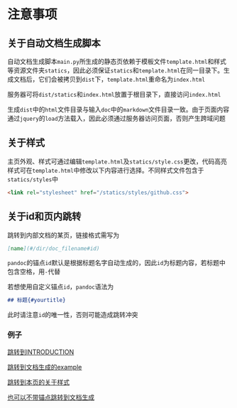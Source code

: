 # 注意事项

## 关于自动文档生成脚本

自动文档生成脚本`main.py`所生成的静态页依赖于模板文件`template.html`和样式等资源文件夹`statics`，因此必须保证`statics`和`template.html`在同一目录下。生成文档后，它们会被拷贝到`dist`下，`template.html`重命名为`index.html`

服务器可将`dist/statics`和`index.html`放置于根目录下，直接访问`index.html`

生成`dist`中的`html`文件目录与输入`doc`中的`markdown`文件目录一致。由于页面内容通过`jquery`的`load`方法载入，因此必须通过服务器访问页面，否则产生跨域问题

## 关于样式

主页外观、样式可通过编辑`template.html`及`statics/style.css`更改，代码高亮样式可在`template.html`中修改以下内容进行选择。不同样式文件包含于`statics/styles`中

```html
<link rel="stylesheet" href="/statics/styles/github.css">
```

## 关于id和页内跳转

跳转到内部文档的某页，链接格式需写为

```markdown
[name](#/dir/doc_filename#id)
```

`pandoc`的锚点`id`默认是根据标题名字自动生成的，因此`id`为标题内容，若标题中包含空格，用`-`代替

若想使用自定义锚点`id`，`pandoc`语法为

```markdown
## 标题{#yourtitle}
```

此时请注意`id`的唯一性，否则可能造成跳转冲突

### 例子

[跳转到INTRODUCTION](#/0_introduction#introduction)

[跳转到文档生成的example](#/1_get_start/1_generate#example)

[跳转到本页的关于样式](#/1_get_start/2_note#关于样式)

[也可以不带锚点跳转到文档生成](#/1_get_start/1_generate)